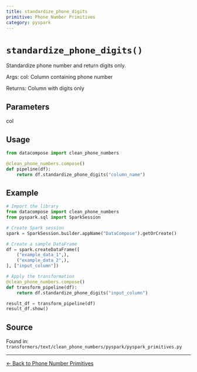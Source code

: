 ```yaml
---
title: standardize_phone_digits
primitive: Phone Number Primitives
category: pyspark
---
```


# `standardize_phone_digits()`

Standardize phone number and return digits only.

Args:
    col: Column containing phone number
    
Returns:
    Column with digits only

## Parameters

col

## Usage

```python
from datacompose import clean_phone_numbers

@clean_phone_numbers.compose()
def pipeline(df):
    return df.standardize_phone_digits("column_name")
```

## Example

```python
# Import the library
from datacompose import clean_phone_numbers
from pyspark.sql import SparkSession

# Create Spark session
spark = SparkSession.builder.appName("DataCompose").getOrCreate()

# Create a sample DataFrame
df = spark.createDataFrame([
    ("example_data_1",),
    ("example_data_2",),
], ["input_column"])

# Apply the transformation
@clean_phone_numbers.compose()
def transform_pipeline(df):
    return df.standardize_phone_digits("input_column")

result_df = transform_pipeline(df)
result_df.show()
```

## Source

Found in: `transformers/text/clean_phone_numbers/pyspark/pyspark_primitives.py`

---
[← Back to Phone Number Primitives](/primitives/phone-numbers)
